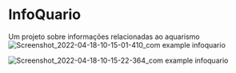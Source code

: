 # InfoQuario

Um projeto sobre informações relacionadas ao aquarismo
![Screenshot_2022-04-18-10-15-01-410_com example infoquario](https://user-images.githubusercontent.com/26170686/163826673-417570a4-88c4-4e59-ba8b-944b19ae4489.jpg)

![Screenshot_2022-04-18-10-15-22-364_com example infoquario](https://user-images.githubusercontent.com/26170686/163826712-f9ee7d73-7a76-4615-9bc0-af14e98eba79.jpg)
